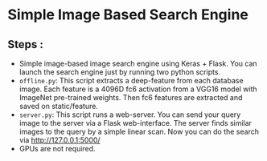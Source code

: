 # Simple Image Based Search Engine

## Steps :

- Simple image-based image search engine using Keras + Flask. You can launch the search engine just by running two python scripts. 
- `offline.py`: This script extracts a deep-feature from each database image. Each feature is a 4096D fc6 activation from a VGG16 model with ImageNet pre-trained weights. Then fc6 features are extracted and saved on static/feature.
- `server.py`: This script runs a web-server. You can send your query image to the server via a Flask web-interface. The server finds similar images to the query by a simple linear scan. Now you can do the search via http://127.0.0.1:5000/ 
- GPUs are not required.


